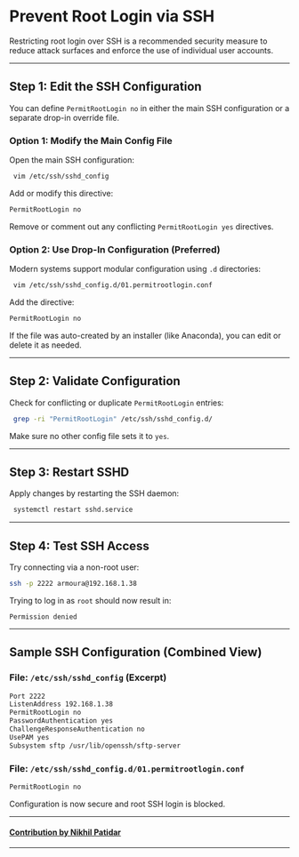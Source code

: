
# Prevent Root Login via SSH

Restricting root login over SSH is a recommended security measure to reduce attack surfaces and enforce the use of individual user accounts.

---

## Step 1: Edit the SSH Configuration

You can define `PermitRootLogin no` in either the main SSH configuration or a separate drop-in override file.

### Option 1: Modify the Main Config File

Open the main SSH configuration:

```bash
 vim /etc/ssh/sshd_config
```

Add or modify this directive:

```bash
PermitRootLogin no
```

Remove or comment out any conflicting `PermitRootLogin yes` directives.

### Option 2: Use Drop-In Configuration (Preferred)

Modern systems support modular configuration using `.d` directories:

```bash
 vim /etc/ssh/sshd_config.d/01.permitrootlogin.conf
```

Add the directive:

```bash
PermitRootLogin no
```

If the file was auto-created by an installer (like Anaconda), you can edit or delete it as needed.

---

## Step 2: Validate Configuration

Check for conflicting or duplicate `PermitRootLogin` entries:

```bash
 grep -ri "PermitRootLogin" /etc/ssh/sshd_config.d/
```

Make sure no other config file sets it to `yes`.

---

## Step 3: Restart SSHD

Apply changes by restarting the SSH daemon:

```bash
 systemctl restart sshd.service
```

---

## Step 4: Test SSH Access

Try connecting via a non-root user:

```bash
ssh -p 2222 armoura@192.168.1.38
```

Trying to log in as `root` should now result in:

```
Permission denied
```

---

## Sample SSH Configuration (Combined View)

### File: `/etc/ssh/sshd_config` (Excerpt)

```bash
Port 2222
ListenAddress 192.168.1.38
PermitRootLogin no
PasswordAuthentication yes
ChallengeResponseAuthentication no
UsePAM yes
Subsystem sftp /usr/lib/openssh/sftp-server
```

### File: `/etc/ssh/sshd_config.d/01.permitrootlogin.conf`

```bash
PermitRootLogin no
```

Configuration is now secure and root SSH login is blocked.

---

#### [**Contribution by Nikhil Patidar**](https://github.com/nikhilpatidar01?new_signup=true) 
---
